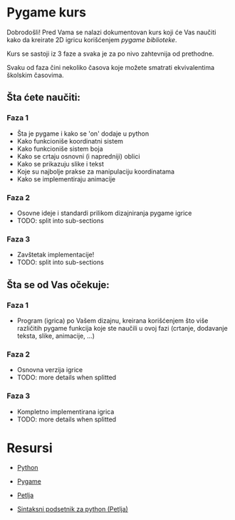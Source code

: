 # Pygame kurs

Dobrodošli! Pred Vama se nalazi dokumentovan kurs koji će Vas naučiti kako da kreirate 2D igricu korišćenjem _pygame biblioteke_.

Kurs se sastoji iz 3 faze a svaka je za po nivo zahtevnija od prethodne.

Svaku od faza čini nekoliko časova koje možete smatrati ekvivalentima školskim časovima.

## Šta ćete naučiti:

### Faza 1

- Šta je pygame i kako se 'on' dodaje u python
- Kako funkcioniše koordinatni sistem
- Kako funkcioniše sistem boja
- Kako se crtaju osnovni (i napredniji) oblici
- Kako se prikazuju slike i tekst
- Koje su najbolje prakse za manipulaciju koordinatama
- Kako se implementiraju animacije

### Faza 2

- Osovne ideje i standardi prilikom dizajniranja pygame igrice
- TODO: split into sub-sections

### Faza 3

- Zavštetak implementacije!
- TODO: split into sub-sections

## Šta se od Vas očekuje:

### Faza 1

- Program (igrica) po Vašem dizajnu, kreirana korišćenjem što više različitih pygame funkcija koje ste naučili u ovoj fazi (crtanje, dodavanje teksta, slike, animacije, ...)

### Faza 2

- Osnovna verzija igrice
- TODO: more details when splitted

### Faza 3

- Kompletno implementirana igrica
- TODO: more details when splitted

# Resursi

- [Python](https://www.python.org/)

- [Pygame](https://www.pygame.org/news)

- [Petlja](https://petlja.org/index)

- [Sintaksni podsetnik za python (Petlja)](./cheatsheet.pdf)

